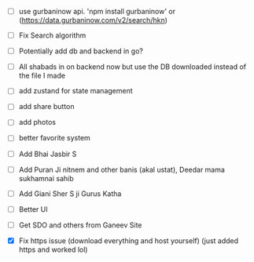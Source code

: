 - [ ] use gurbaninow api. 'npm install gurbaninow' or (https://data.gurbaninow.com/v2/search/hkn)
- [ ] Fix Search algorithm
- [ ] Potentially add db and backend in go?
- [ ] All shabads in on backend now but use the DB downloaded instead of the file I made
- [ ] add zustand for state management
- [ ] add share button
- [ ] add photos
- [ ] better favorite system

- [ ] Add Bhai Jasbir S
- [ ] Add Puran Ji nitnem and other banis (akal ustat), Deedar mama sukhamnai sahib
- [ ] Add Giani Sher S ji Gurus Katha
- [ ] Better UI
- [ ] Get SDO and others from Ganeev Site

- [x] Fix https issue (download everything and host yourself) (just added https and worked lol)
